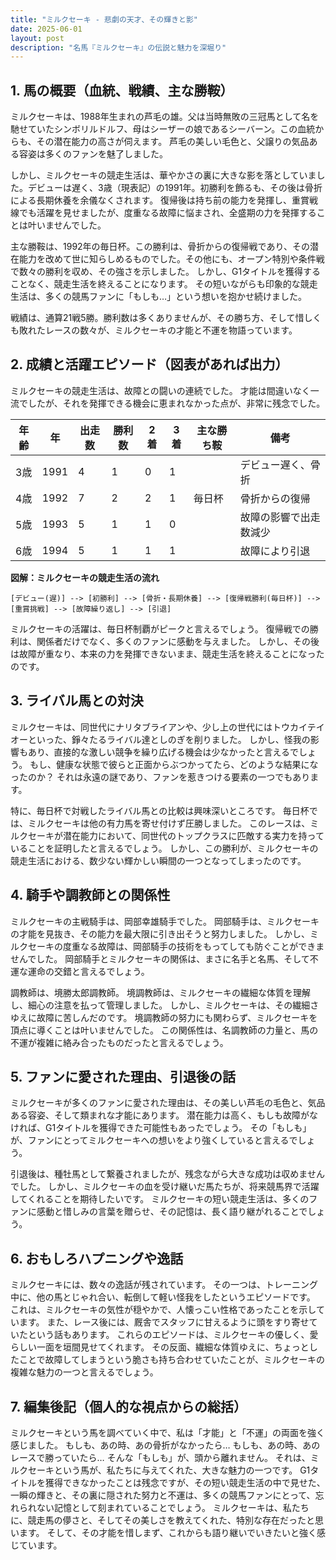 ```yaml
---
title: "ミルクセーキ - 悲劇の天才、その輝きと影"
date: 2025-06-01
layout: post
description: "名馬『ミルクセーキ』の伝説と魅力を深堀り"
---
```


## 1. 馬の概要（血統、戦績、主な勝鞍）

ミルクセーキは、1988年生まれの芦毛の雄。父は当時無敗の三冠馬として名を馳せていたシンボリルドルフ、母はシーザーの娘であるシーバーン。この血統からも、その潜在能力の高さが伺えます。  芦毛の美しい毛色と、父譲りの気品ある容姿は多くのファンを魅了しました。

しかし、ミルクセーキの競走生活は、華やかさの裏に大きな影を落としていました。デビューは遅く、3歳（現表記）の1991年。初勝利を飾るも、その後は骨折による長期休養を余儀なくされます。  復帰後は持ち前の能力を発揮し、重賞戦線でも活躍を見せましたが、度重なる故障に悩まされ、全盛期の力を発揮することは叶いませんでした。

主な勝鞍は、1992年の毎日杯。この勝利は、骨折からの復帰戦であり、その潜在能力を改めて世に知らしめるものでした。その他にも、オープン特別や条件戦で数々の勝利を収め、その強さを示しました。  しかし、G1タイトルを獲得することなく、競走生活を終えることになります。  その短いながらも印象的な競走生活は、多くの競馬ファンに「もしも…」という想いを抱かせ続けました。

戦績は、通算21戦5勝。勝利数は多くありませんが、その勝ち方、そして惜しくも敗れたレースの数々が、ミルクセーキの才能と不運を物語っています。


## 2. 成績と活躍エピソード（図表があれば出力）

ミルクセーキの競走生活は、故障との闘いの連続でした。  才能は間違いなく一流でしたが、それを発揮できる機会に恵まれなかった点が、非常に残念でした。

| 年齢 | 年 | 出走数 | 勝利数 | 2着 | 3着 | 主な勝ち鞍 | 備考 |
|---|---|---|---|---|---|---|---|
| 3歳 | 1991 | 4 | 1 | 0 | 1 |  | デビュー遅く、骨折 |
| 4歳 | 1992 | 7 | 2 | 2 | 1 | 毎日杯 | 骨折からの復帰 |
| 5歳 | 1993 | 5 | 1 | 1 | 0 |  | 故障の影響で出走数減少 |
| 6歳 | 1994 | 5 | 1 | 1 | 1 |  | 故障により引退 |


**図解：ミルクセーキの競走生活の流れ**

```
[デビュー(遅)] --> [初勝利] --> [骨折・長期休養] --> [復帰戦勝利(毎日杯)] --> [重賞挑戦] --> [故障繰り返し] --> [引退]
```

ミルクセーキの活躍は、毎日杯制覇がピークと言えるでしょう。  復帰戦での勝利は、関係者だけでなく、多くのファンに感動を与えました。  しかし、その後は故障が重なり、本来の力を発揮できないまま、競走生活を終えることになったのです。


## 3. ライバル馬との対決

ミルクセーキは、同世代にナリタブライアンや、少し上の世代にはトウカイテイオーといった、錚々たるライバル達としのぎを削りました。  しかし、怪我の影響もあり、直接的な激しい競争を繰り広げる機会は少なかったと言えるでしょう。  もし、健康な状態で彼らと正面からぶつかってたら、どのような結果になったのか？  それは永遠の謎であり、ファンを惹きつける要素の一つでもあります。

特に、毎日杯で対戦したライバル馬との比較は興味深いところです。  毎日杯では、ミルクセーキは他の有力馬を寄せ付けず圧勝しました。  このレースは、ミルクセーキが潜在能力において、同世代のトップクラスに匹敵する実力を持っていることを証明したと言えるでしょう。  しかし、この勝利が、ミルクセーキの競走生活における、数少ない輝かしい瞬間の一つとなってしまったのです。


## 4. 騎手や調教師との関係性

ミルクセーキの主戦騎手は、岡部幸雄騎手でした。  岡部騎手は、ミルクセーキの才能を見抜き、その能力を最大限に引き出そうと努力しました。  しかし、ミルクセーキの度重なる故障は、岡部騎手の技術をもってしても防ぐことができませんでした。  岡部騎手とミルクセーキの関係は、まさに名手と名馬、そして不運な運命の交錯と言えるでしょう。

調教師は、境勝太郎調教師。  境調教師は、ミルクセーキの繊細な体質を理解し、細心の注意を払って管理しました。  しかし、ミルクセーキは、その繊細さゆえに故障に苦しんだのです。  境調教師の努力にも関わらず、ミルクセーキを頂点に導くことは叶いませんでした。  この関係性は、名調教師の力量と、馬の不運が複雑に絡み合ったものだったと言えるでしょう。


## 5. ファンに愛された理由、引退後の話

ミルクセーキが多くのファンに愛された理由は、その美しい芦毛の毛色と、気品ある容姿、そして類まれな才能にあります。  潜在能力は高く、もしも故障がなければ、G1タイトルを獲得できた可能性もあったでしょう。  その「もしも」が、ファンにとってミルクセーキへの想いをより強くしていると言えるでしょう。

引退後は、種牡馬として繋養されましたが、残念ながら大きな成功は収めませんでした。  しかし、ミルクセーキの血を受け継いだ馬たちが、将来競馬界で活躍してくれることを期待したいです。  ミルクセーキの短い競走生活は、多くのファンに感動と惜しみの言葉を贈らせ、その記憶は、長く語り継がれることでしょう。


## 6. おもしろハプニングや逸話

ミルクセーキには、数々の逸話が残されています。  その一つは、トレーニング中に、他の馬とじゃれ合い、転倒して軽い怪我をしたというエピソードです。  これは、ミルクセーキの気性が穏やかで、人懐っこい性格であったことを示しています。  また、レース後には、厩舎でスタッフに甘えるように頭をすり寄せていたという話もあります。  これらのエピソードは、ミルクセーキの優しく、愛らしい一面を垣間見せてくれます。  その反面、繊細な体質ゆえに、ちょっとしたことで故障してしまうという脆さも持ち合わせていたことが、ミルクセーキの複雑な魅力の一つと言えるでしょう。


## 7. 編集後記（個人的な視点からの総括）

ミルクセーキという馬を調べていく中で、私は「才能」と「不運」の両面を強く感じました。  もしも、あの時、あの骨折がなかったら…  もしも、あの時、あのレースで勝っていたら…  そんな「もしも」が、頭から離れません。  それは、ミルクセーキという馬が、私たちに与えてくれた、大きな魅力の一つです。  G1タイトルを獲得できなかったことは残念ですが、その短い競走生活の中で見せた、一瞬の輝きと、その裏に隠された努力と不運は、多くの競馬ファンにとって、忘れられない記憶として刻まれていることでしょう。  ミルクセーキは、私たちに、競走馬の儚さと、そしてその美しさを教えてくれた、特別な存在だったと思います。  そして、その才能を惜しまず、これからも語り継いでいきたいと強く感じています。
